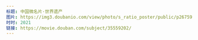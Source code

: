 ```yaml
---
标题: 中国微名片·世界遗产
图片: https://img3.doubanio.com/view/photo/s_ratio_poster/public/p2675939602.jpg
时时: 2021
链接: https://movie.douban.com/subject/35559202/
---
```

